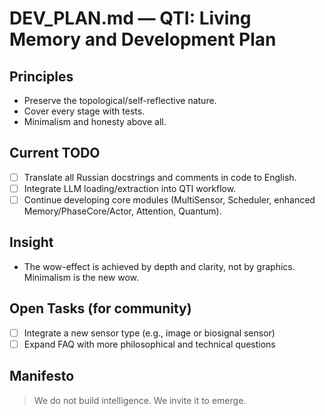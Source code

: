 # DEV_PLAN.md — QTI: Living Memory and Development Plan

## Principles
- Preserve the topological/self-reflective nature.
- Cover every stage with tests.
- Minimalism and honesty above all.

## Current TODO
- [ ] Translate all Russian docstrings and comments in code to English.
- [ ] Integrate LLM loading/extraction into QTI workflow.
- [ ] Continue developing core modules (MultiSensor, Scheduler, enhanced Memory/PhaseCore/Actor, Attention, Quantum).

## Insight
- The wow-effect is achieved by depth and clarity, not by graphics. Minimalism is the new wow.

## Open Tasks (for community)
- [ ] Integrate a new sensor type (e.g., image or biosignal sensor)
- [ ] Expand FAQ with more philosophical and technical questions

## Manifesto
> We do not build intelligence. We invite it to emerge. 